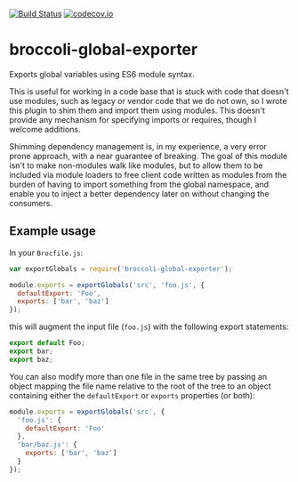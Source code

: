 [![Build Status](https://travis-ci.org/noyesa/broccoli-global-exporter.svg?branch=master)](https://travis-ci.org/noyesa/broccoli-global-exporter)
[![codecov.io](https://codecov.io/github/noyesa/broccoli-global-exporter/coverage.svg?branch=master)](https://codecov.io/github/noyesa/broccoli-global-exporter?branch=master)

# broccoli-global-exporter
Exports global variables using ES6 module syntax.

This is useful for working in a code base that is stuck with code that doesn't use modules, such as legacy or vendor
code that we do not own, so I wrote this plugin to shim them and import them using modules. This doesn't provide any
mechanism for specifying imports or requires, though I welcome additions.

Shimming dependency management is, in my experience, a very error prone approach, with a near guarantee of breaking. The
goal of this module isn't to make non-modules walk like modules, but to allow them to be included via module loaders to
free client code written as modules from the burden of having to import something from the global namespace, and enable
you to inject a better dependency later on without changing the consumers.

## Example usage

In your `Brocfile.js`:

```js
var exportGlobals = require('broccoli-global-exporter');

module.exports = exportGlobals('src', 'foo.js', {
  defaultExport: 'Foo',
  exports: ['bar', 'baz']
});
```

this will augment the input file (`foo.js`) with the following export statements:

```js
export default Foo;
export bar;
export baz;
```

You can also modify more than one file in the same tree by passing an object mapping the file name relative to the root
of the tree to an object containing either the `defaultExport` or `exports` properties (or both):

```js
module.exports = exportGlobals('src', {
  'foo.js': {
    defaultExport: 'Foo'
  },
  'bar/baz.js': {
    exports: ['bar', 'baz']
  }
});
```
